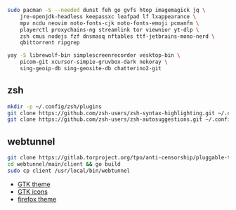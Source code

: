 ```bash
sudo pacman -S --needed dunst feh go gvfs htop imagemagick jq \
	jre-openjdk-headless keepassxc leafpad lf lxappearance \
	mpv ncdu neovim noto-fonts-cjk noto-fonts-emoji pcmanfm \
	playerctl proxychains-ng streamlink tor viewnior yt-dlp \
	zsh cmus nodejs fzf dnsmasq nftables ttf-jetbrains-mono-nerd \
	qbittorrent ripgrep
```
```bash
yay -S librewolf-bin simplescreenrecorder vesktop-bin \
	picom-git xcursor-simp1e-gruvbox-dark nekoray \
	sing-geoip-db sing-geosite-db chatterino2-git
```
## zsh
```bash
mkdir -p ~/.config/zsh/plugins
git clone https://github.com/zsh-users/zsh-syntax-highlighting.git ~/.config/zsh/plugins/zsh-syntax-highlighting
git clone https://github.com/zsh-users/zsh-autosuggestions.git ~/.config/zsh/plugins/zsh-autosuggestions
```
## webtunnel
```bash
git clone https://gitlab.torproject.org/tpo/anti-censorship/pluggable-transports/webtunnel
cd webtunnel/main/client && go build
sudo cp client /usr/local/bin/webtunnel
```
- [GTK theme](https://github.com/Fausto-Korpsvart/Gruvbox-GTK-Theme)
- [GTK icons](https://github.com/jmattheis/gruvbox-dark-icons-gtk)
- [firefox theme](https://addons.mozilla.org/en-US/firefox/addon/gruvboxgruvboxgruvboxgruvboxgr)
